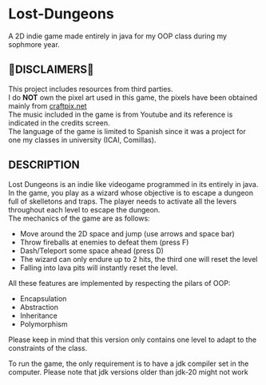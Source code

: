 # Lost-Dungeons
A 2D indie game made entirely in java for my OOP class during my sophmore year.
## 🚨DISCLAIMERS🚨
This project includes resources from third parties. <br>
I  do __NOT__  own the pixel art used in this game, the pixels have been obtained mainly from [craftpix.net](https://craftpix.net/freebies/?srsltid=AfmBOoqJkK-FD9y_OSvC1s1gSGJ9PlDB32-CiIhr16L-vxFRflh_EU6f) <br>
The music included in the game is from Youtube and its reference is indicated in the credits screen.<br>
The language of the game is limited to Spanish since it was a project for one my classes in university (ICAI, Comillas). 

## DESCRIPTION
Lost Dungeons is an indie like videogame programmed in its entirely in java. In the game, you play as a wizard whose objective is to escape a dungeon full of skelletons and traps. The player needs to activate all the levers throughout each level to escape the dungeon. <br>
The mechanics of the game are as follows: 

- Move around the 2D space and jump (use arrows and space bar)
- Throw fireballs at enemies to defeat them (press F)
- Dash/Teleport some space ahead (press D)
- The wizard can only endure up to 2 hits, the third one will reset the level
- Falling into lava pits will instantly reset the level.


All these features are implemented by respecting the pilars of OOP:
- Encapsulation
- Abstraction
- Inheritance
- Polymorphism
  
Please keep in mind that this version only contains one level to adapt to the constraints of the class.

To run the game, the only requirement is to have a jdk compiler set in the computer. Please note that jdk versions older than jdk-20 might not work
